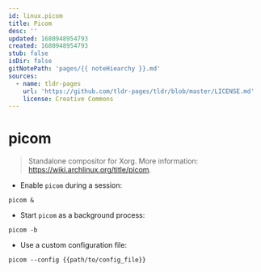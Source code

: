 ```yaml
---
id: linux.picom
title: Picom
desc: ''
updated: 1680948954793
created: 1680948954793
stub: false
isDir: false
gitNotePath: 'pages/{{ noteHiearchy }}.md'
sources:
  - name: tldr-pages
    url: 'https://github.com/tldr-pages/tldr/blob/master/LICENSE.md'
    license: Creative Commons
---
```

# picom

> Standalone compositor for Xorg.
> More information: <https://wiki.archlinux.org/title/picom>.

- Enable `picom` during a session:

`picom &`

- Start `picom` as a background process:

`picom -b`

- Use a custom configuration file:

`picom --config {{path/to/config_file}}`


